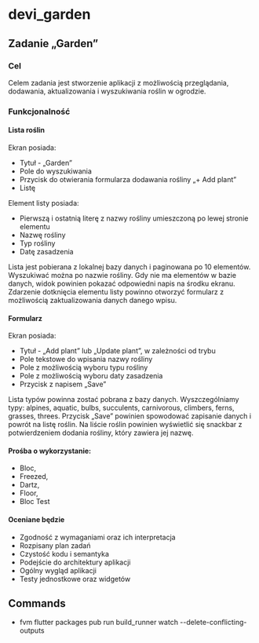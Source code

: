 # devi_garden

## Zadanie „Garden”

### Cel
Celem zadania jest stworzenie aplikacji z możliwością przeglądania, dodawania,
aktualizowania i wyszukiwania roślin w ogrodzie.

### Funkcjonalność

#### Lista roślin

Ekran posiada:
- Tytuł - „Garden”
- Pole do wyszukiwania
- Przycisk do otwierania formularza dodawania rośliny „+ Add plant”
- Listę
 
Element listy posiada:
- Pierwszą i ostatnią literę z nazwy rośliny umieszczoną po lewej stronie
elementu
- Nazwę rośliny
- Typ rośliny
- Datę zasadzenia
 
Lista jest pobierana z lokalnej bazy danych i paginowana po 10 elementów.
Wyszukiwać można po nazwie rośliny. Gdy nie ma elementów w bazie danych,
widok powinien pokazać odpowiedni napis na środku ekranu. Zdarzenie
dotknięcia elementu listy powinno otworzyć formularz z możliwością
zaktualizowania danych danego wpisu.

#### Formularz

Ekran posiada:
- Tytuł - „Add plant” lub „Update plant”, w zależności od trybu
- Pole tekstowe do wpisania nazwy rośliny
- Pole z możliwością wyboru typu rośliny
- Pole z możliwością wyboru daty zasadzenia
- Przycisk z napisem „Save”

Lista typów powinna zostać pobrana z bazy danych. Wyszczególniamy typy:
alpines, aquatic, bulbs, succulents, carnivorous, climbers, ferns, grasses, threes.
Przycisk „Save” powinien spowodować zapisanie danych i powrót na listę roślin.
Na liście roślin powinien wyświetlić się snackbar z potwierdzeniem dodania
rośliny, który zawiera jej nazwę.

#### Prośba o wykorzystanie:
- Bloc,
- Freezed,
- Dartz,
- Floor,
- Bloc Test
 
#### Oceniane będzie
- Zgodność z wymaganiami oraz ich interpretacja
- Rozpisany plan zadań
- Czystość kodu i semantyka
- Podejście do architektury aplikacji
- Ogólny wygląd aplikacji
- Testy jednostkowe oraz widgetów

## Commands
- fvm flutter packages pub run build_runner watch --delete-conflicting-outputs
